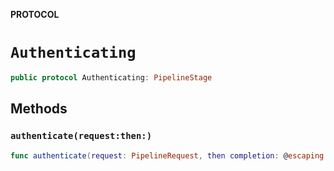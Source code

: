 **PROTOCOL**

# `Authenticating`

```swift
public protocol Authenticating: PipelineStage
```

## Methods
### `authenticate(request:then:)`

```swift
func authenticate(request: PipelineRequest, then completion: @escaping OnRequestCompletionHandler)
```
